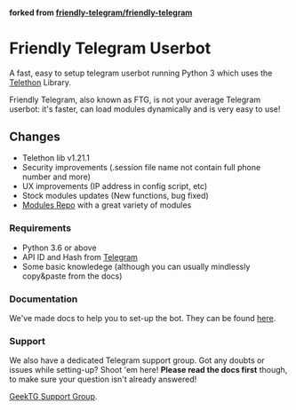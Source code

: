 #### forked from [friendly-telegram/friendly-telegram](https://gitlab.com/friendly-telegram/friendly-telegram)
# Friendly Telegram Userbot
A fast, easy to setup telegram userbot running Python 3 which uses the [Telethon](https://github.com/LonamiWebs/Telethon/) Library.

Friendly Telegram, also known as FTG, is not your average Telegram userbot: it's faster, can load modules dynamically and is very easy to use!

## Changes
- Telethon lib v1.21.1
- Security improvements (.session file name not contain full phone number and more)
- UX improvements (IP address in config script, etc)
- Stock modules updates (New functions, bug fixed)
- [Modules Repo](https://github.com/GeekTG/FTG-Modules) with a great variety of modules

### Requirements
- Python 3.6 or above
- API ID and Hash from [Telegram](https://my.telegram.org/apps)
- Some basic knowledege (although you can usually mindlessly copy&paste from the docs)

### Documentation
We've made docs to help you to set-up the bot.
They can be found [here](https://ftg.geektg.ml).

### Support
We also have a dedicated Telegram support group. Got any doubts or issues while setting-up? Shoot 'em here! **Please read the docs first** though, to make sure your question isn't already answered!

[GeekTG Support Group](https://t.me/chat_ftg "Telegram").
